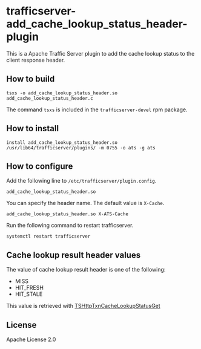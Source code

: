 trafficserver-add_cache_lookup_status_header-plugin
===================================================

This is a Apache Traffic Server plugin to add the cache lookup status to the client response header.


## How to build

```
tsxs -o add_cache_lookup_status_header.so add_cache_lookup_status_header.c
```

The command `tsxs` is included in the `trafficserver-devel` rpm package.


## How to install

```
install add_cache_lookup_status_header.so /usr/lib64/trafficserver/plugins/ -m 0755 -o ats -g ats
```

## How to configure

Add the following line to `/etc/trafficserver/plugin.config`.

```
add_cache_lookup_status_header.so
```

You can specify the header name. The default value is `X-Cache`.

```
add_cache_lookup_status_header.so X-ATS-Cache
```

Run the following command to restart trafficserver.

```
systemctl restart trafficserver
```

## Cache lookup result header values

The value of cache lookup result header is one of the following:

* MISS
* HIT_FRESH
* HIT_STALE

This value is retrieved with [TSHttpTxnCacheLookupStatusGet](https://github.com/apache/trafficserver/blob/6.1.0/proxy/InkAPI.cc#L4753-L4781)

## License
Apache License 2.0
